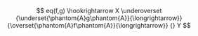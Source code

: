 $$
  eq(f,g)
   \hookrightarrow
  X
    \underoverset
      {\underset{\phantom{A}g\phantom{A}}{\longrightarrow}}
      {\overset{\phantom{A}f\phantom{A}}{\longrightarrow}}
      {}
  Y
$$
